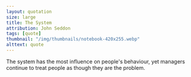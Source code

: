 ```yaml
---
layout: quotation
size: large
title: The System
attribution: John Seddon
tags: [quote]
thumbnail: "/img/thumbnails/notebook-420x255.webp"
alttext: quote
---
```


The system has the most influence on people's behaviour, yet managers
continue to treat people as though they are the problem.
